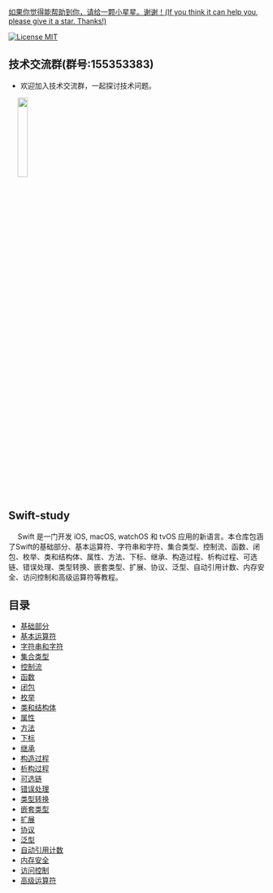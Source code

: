 [如果你觉得能帮助到你，请给一颗小星星。谢谢！(If you think it can help you, please give it a star. Thanks!)](https://github.com/dgynfi/Swift-study)

[![License MIT](https://img.shields.io/badge/license-MIT-green.svg?style=flat)](LICENSE)&nbsp;

## 技术交流群(群号:155353383)

- 欢迎加入技术交流群，一起探讨技术问题。

<div align=left>
&emsp; <img src="https://github.com/dgynfi/Swift-study/raw/master/images/qq155353383.jpg" width="20%" />
</div>

## Swift-study

&emsp; Swift 是一门开发 iOS, macOS, watchOS 和 tvOS 应用的新语言。本仓库包涵了Swift的基础部分、基本运算符、字符串和字符、集合类型、控制流、函数、闭包、枚举、类和结构体、属性、方法、下标、继承、构造过程、析构过程、可选链、错误处理、类型转换、嵌套类型、扩展、协议、泛型、自动引用计数、内存安全、访问控制和高级运算符等教程。

## 目录

- [基础部分](基础部分)
- [基本运算符](基本运算符)
- [字符串和字符](字符串和字符)
- [集合类型](集合类型)
- [控制流](控制流)
- [函数](函数)
- [闭包](闭包)
- [枚举](枚举)
- [类和结构体](类和结构体)
- [属性](属性)
- [方法](方法)
- [下标](下标)
- [继承](继承)
- [构造过程](构造过程)
- [析构过程](析构过程)
- [可选链](可选链)
- [错误处理](错误处理)
- [类型转换](类型转换)
- [嵌套类型](嵌套类型)
- [扩展](扩展)
- [协议](协议)
- [泛型](泛型)
- [自动引用计数](自动引用计数)
- [内存安全](内存安全)
- [访问控制](访问控制)
- [高级运算符](高级运算符)

